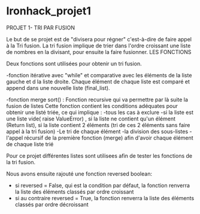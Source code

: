# Ironhack_projet1
PROJET 1- TRI PAR FUSION

Le but de se projet est de "divisera pour régner" c'est-à-dire de faire appel à la Tri fusion.
La tri fusion implique de trier dans l'ordre croissant une liste de nombres en la divisant, pour ensuite la faire fusionner.
LES FONCTIONS

Deux fonctions sont utilisées pour obtenir un tri fusion.

-fonction itérative avec "while" et comparative avec les éléments de la liste gauche et d la liste droite.
        Chaque élément de chaque liste est comparé et append dans une nouvelle liste (final_list).

-fonction merge sort() :
Fonction recursive qui va permettre par là suite la fusion de listes
     Cette fonction contient les conditions adéquates pour obtenir une listé triée, ce qui implique :
-tous les cas à exclure
       -si la liste est une liste vide( raise ValueError) , si la liste ne contient qu'un élément (Return list), si la liste contient 2 éléments (tri de ces 2 éléments sans faire appel à la tri fusion)
-Le tri de chaque élément
-la division des sous-listes 
-l'appel récursif de la première fonction (merge) afin d'avoir chaque élément de chaque liste trié

Pour ce projet différentes listes sont utilisees afin de tester les fonctions de la tri fusion.

Nous avons ensuite rajouté une fonction reversed boolean:
- si reversed = False, qui est la condition par défaut, la fonction renverra la liste des éléments classés par ordre croissant
- si au contraire reversed = True, la fonction renverra la liste des éléments classés par ordre décroissant
